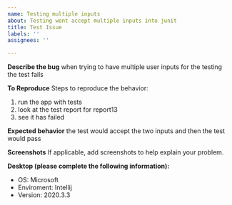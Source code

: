 ```yaml
---
name: Testing multiple inputs
about: Testing wont accept multiple inputs into junit
title: Test Issue
labels: ''
assignees: ''

---
```


**Describe the bug**
when trying to have multiple user inputs for the testing the test fails

**To Reproduce**
Steps to reproduce the behavior:
1. run the app with tests
2. look at the test report for report13
3. see it has failed

**Expected behavior**
the test would accept the two inputs and then the test would pass

**Screenshots**
If applicable, add screenshots to help explain your problem.

**Desktop (please complete the following information):**
 - OS: Microsoft
 - Enviroment: Intellij
 - Version: 2020.3.3
